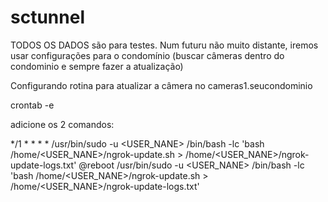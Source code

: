 # sctunnel

TODOS OS DADOS são para testes. Num futuru não muito distante, iremos usar configurações para o condomínio (buscar câmeras dentro do condominio e sempre fazer a atualização)

Configurando rotina para atualizar a câmera no cameras1.seucondominio

crontab -e

adicione os 2 comandos:

*/1 * * * * /usr/bin/sudo -u <USER_NANE> /bin/bash -lc 'bash /home/<USER_NANE>/ngrok-update.sh > /home/<USER_NANE>/ngrok-update-logs.txt'
@reboot /usr/bin/sudo -u <USER_NANE> /bin/bash -lc 'bash /home/<USER_NANE>/ngrok-update.sh > /home/<USER_NANE>/ngrok-update-logs.txt'
